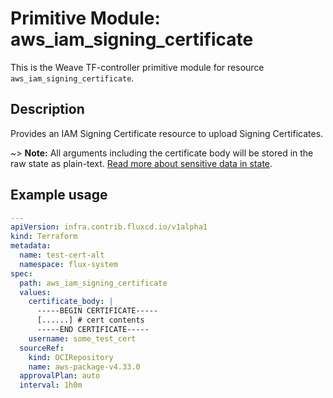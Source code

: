 
# Primitive Module: aws_iam_signing_certificate

This is the Weave TF-controller primitive module for resource `aws_iam_signing_certificate`.

## Description

Provides an IAM Signing Certificate resource to upload Signing Certificates.

~> **Note:** All arguments including the certificate body will be stored in the raw state as plain-text.
[Read more about sensitive data in state](https://www.terraform.io/docs/state/sensitive-data.html).

## Example usage

```yaml
---
apiVersion: infra.contrib.fluxcd.io/v1alpha1
kind: Terraform
metadata:
  name: test-cert-alt
  namespace: flux-system
spec:
  path: aws_iam_signing_certificate
  values:
    certificate_body: |
      -----BEGIN CERTIFICATE-----
      [......] # cert contents
      -----END CERTIFICATE-----
    username: some_test_cert
  sourceRef:
    kind: OCIRepository
    name: aws-package-v4.33.0
  approvalPlan: auto
  interval: 1h0m
```

